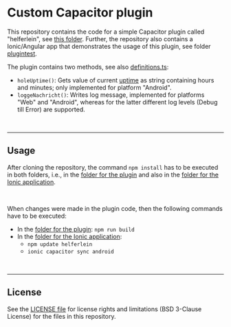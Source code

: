 # Custom Capacitor plugin #

This repository contains the code for a simple Capacitor plugin called "helferlein", see [this folder](helferlein).
Further, the repository also contains a Ionic/Angular app that demonstrates the usage of this plugin, see folder [plugintest](plugintest).

The plugin contains two methods, see also [definitions.ts](helferlein/src/definitions.ts):
* `holeUptime()`: Gets value of current [uptime](https://en.wikipedia.org/wiki/Uptime) as string containing hours and minutes; 
  only implemented for platform "Android".
* `loggeNachricht()`: Writes log message, implemented for platforms "Web" and "Android", 
  whereas for the latter different log levels (Debug till Error) are supported.

<br>

----

## Usage ##

After cloning the repository, the command `npm install` has to be executed in both folders, 
i.e., in the [folder for the plugin](helferlein) and also in the [folder for the Ionic application](plugintest).

<br>

When changes were made in the plugin code, then the following commands have to be executed:
* In the [folder for the plugin](helferlein): `npm run build`
* In the [folder for the Ionic application](plugintest): 
  * `npm update helferlein` 
  * `ionic capacitor sync android`

<br>

----

## License ##

See the [LICENSE file](LICENSE.md) for license rights and limitations (BSD 3-Clause License)
for the files in this repository.

<br>
